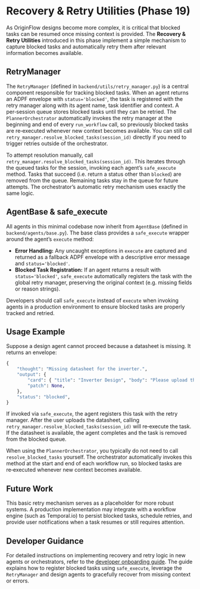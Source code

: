 # Recovery & Retry Utilities (Phase 19)

As OriginFlow designs become more complex, it is critical that blocked tasks
can be resumed once missing context is provided.  The **Recovery & Retry
Utilities** introduced in this phase implement a simple mechanism to
capture blocked tasks and automatically retry them after relevant
information becomes available.

## RetryManager

The `RetryManager` (defined in `backend/utils/retry_manager.py`) is a
central component responsible for tracking blocked tasks.  When an
agent returns an ADPF envelope with `status='blocked'`, the task is
registered with the retry manager along with its agent name, task
identifier and context.  A per‑session queue stores blocked tasks
until they can be retried.  The `PlannerOrchestrator` automatically
invokes the retry manager at the beginning and end of every
`run_workflow` call, so previously blocked tasks are re‑executed
whenever new context becomes available.  You can still call
`retry_manager.resolve_blocked_tasks(session_id)` directly if you
need to trigger retries outside of the orchestrator.

To attempt resolution manually, call
`retry_manager.resolve_blocked_tasks(session_id)`.  This iterates
through the queued tasks for the session, invoking each agent’s
`safe_execute` method.  Tasks that succeed (i.e. return a status
other than `blocked`) are removed from the queue.  Remaining tasks
stay in the queue for future attempts.  The orchestrator’s
automatic retry mechanism uses exactly the same logic.

## AgentBase & safe_execute

All agents in this minimal codebase now inherit from `AgentBase`
(defined in `backend/agents/base.py`).  The base class provides a
`safe_execute` wrapper around the agent’s `execute` method:

- **Error Handling:** Any uncaught exceptions in `execute` are
  captured and returned as a fallback ADPF envelope with a
  descriptive error message and `status='blocked'`.
- **Blocked Task Registration:** If an agent returns a result with
  `status='blocked'`, `safe_execute` automatically registers the
  task with the global retry manager, preserving the original
  context (e.g. missing fields or reason strings).

Developers should call `safe_execute` instead of `execute` when
invoking agents in a production environment to ensure blocked tasks
are properly tracked and retried.

## Usage Example

Suppose a design agent cannot proceed because a datasheet is missing.
It returns an envelope:

```python
{
    "thought": "Missing datasheet for the inverter.",
    "output": {
        "card": { "title": "Inverter Design", "body": "Please upload the inverter datasheet." },
        "patch": None,
    },
    "status": "blocked",
}
```

If invoked via `safe_execute`, the agent registers this task with the
retry manager.  After the user uploads the datasheet, calling
`retry_manager.resolve_blocked_tasks(session_id)` will re‑execute the
task.  If the datasheet is available, the agent completes and the
task is removed from the blocked queue.

When using the `PlannerOrchestrator`, you typically do not need to
call `resolve_blocked_tasks` yourself.  The orchestrator automatically
invokes this method at the start and end of each workflow run, so
blocked tasks are re‑executed whenever new context becomes available.

## Future Work

This basic retry mechanism serves as a placeholder for more robust
systems.  A production implementation may integrate with a workflow
engine (such as Temporal.io) to persist blocked tasks, schedule
retries, and provide user notifications when a task resumes or still
requires attention.

## Developer Guidance

For detailed instructions on implementing recovery and retry logic in
new agents or orchestrators, refer to the [developer onboarding guide](developer_guide.md).
The guide explains how to register blocked tasks using `safe_execute`, leverage the
`RetryManager` and design agents to gracefully recover from missing context or errors.

